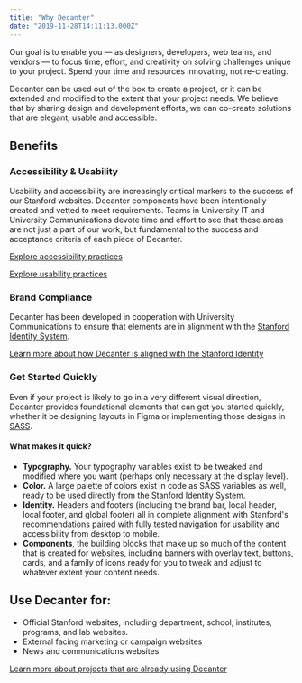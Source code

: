 ```yaml
---
title: "Why Decanter"
date: "2019-11-28T14:11:13.000Z"
---
```

<p class="su-intro-text">Our goal is to enable you — as designers, developers, web teams, and vendors — to focus time, effort, and creativity on solving challenges unique to your project. Spend your time and resources innovating, not re-creating.</p>

Decanter can be used out of the box to create a project, or it can be extended and modified to the extent that your project needs. We believe that by sharing design and development efforts, we can co-create solutions that are elegant, usable and accessible.

## Benefits

### Accessibility & Usability

Usability and accessibility are increasingly critical markers to the success of our Stanford websites. Decanter components have been intentionally created and vetted to meet requirements. Teams in University IT and University Communications devote time and effort to see that these areas are not just a part of our work, but fundamental to the success and acceptance criteria of each piece of Decanter.

<p><a href="/page/page-about-why-decanter-accessibility/" class="su-button">Explore accessibility practices</a></p>
<p><a href="/page/usability/" class="su-button">Explore usability practices</a></p>

### Brand Compliance

Decanter has been developed in cooperation with University Communications to ensure that elements are in alignment with the [Stanford Identity System](identity.stanford.edu). 

<p><a href="/page/brand-compliance/" class="su-link su-link--action">Learn more about how Decanter is aligned with the Stanford Identity</a></p>

### Get Started Quickly

Even if your project is likely to go in a very different visual direction, Decanter provides foundational elements that can get you started quickly, whether it be designing layouts in Figma or implementing those designs in [SASS](https://sass-lang.com/guide). 

#### What makes it quick?

* **Typography.** Your typography variables exist to be tweaked and modified where you want (perhaps only necessary at the display level). 
* **Color.** A large palette of colors exist in code as SASS variables as well, ready to be used directly from the Stanford Identity System. 
* **Identity.** Headers and footers (including the brand bar, local header, local footer, and global footer) all in complete alignment with Stanford's recommendations paired with fully tested navigation for usability and accessibility from desktop to mobile.
* **Components**, the building blocks that make up so much of the content that is created for websites, including banners with overlay text, buttons, cards, and a family of icons ready for you to tweak and adjust to whatever extent your content needs.

## Use Decanter for:

* Official Stanford websites, including department, school, institutes, programs, and lab websites.
* External facing marketing or campaign websites
* News and communications websites

<p><a href="/page/about-projects-that-use-decanter/" class="su-link su-link--action">Learn more about projects that are already using Decanter</a></p>